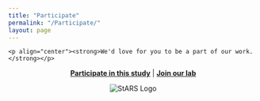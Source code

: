```yaml
---
title: "Participate"
permalink: "/Participate/"
layout: page
---
```

<article>
    
    <p align="center"><strong>We'd love for you to be a part of our work.</strong></p>
  <p align="center"><strong><a href="https://redcap.med.usc.edu/surveys/?s=NCW9XPRLLPT9EJNJ">Participate in this study</a></strong>  
      |  <strong><a href="people">Join our lab</a></strong></p>
    
    
<p align="center">
    <img src="../assets/images/StARSLogo.jpg"
         alt="StARS Logo" align="middle"/>
</p>


</article>
